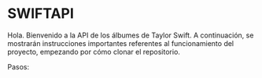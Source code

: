 # SWIFTAPI
Hola. Bienvenido a la API de los álbumes de Taylor Swift.
A continuación, se mostrarán instrucciones importantes referentes al funcionamiento del proyecto, empezando por cómo clonar el repositorio.

Pasos:
